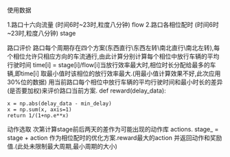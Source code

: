 使用数据

1.路口十六向流量 (时间6时~23时,粒度八分钟) flow
2.路口各相位配时 (时间6时~23时,粒度八分钟) stage


路口评价
路口每个周期存在四个方案(东西直行\东西左转\南北直行\南北左转),每个相位允许只相应方向的车流通行,由此计算分别计算每个相位中放行车辆的平均行驶时间 
time[i] = stage[i]/flow[i]当放行效率最大时,相位时长分配给最多的车辆,即time[i] 取最小值时该相位的放行效率最大.(用最小值计算效果不好,此次应用30%位的数据)
用当前路口每个相位中放行车辆的平均行驶时间和最小时长的差异(是否要加权)来评价路口当前方案.
def reward(delay_data):

    x = np.abs(delay_data - min_delay)
    x = np.sum(x, axis=1)
    return 1/(1+np.e**x)


动作选取
次第计算stage前后两天的差作为可能出现的动作库 actions. stage_ = stage + action 作为相位配时的优化方案.reward最大的action 并返回动作和奖励值.(此处未限制最大周期,最小周期的大小)

